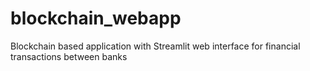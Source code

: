 # blockchain_webapp
Blockchain based application with Streamlit web interface for financial transactions between banks
